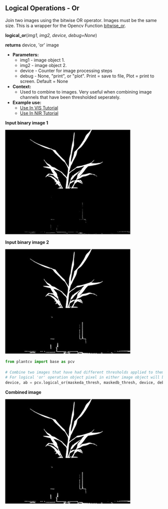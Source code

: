 ## Logical Operations - Or

Join two images using the bitwise OR operator. Images must be the same size. 
This is a wrapper for the Opencv Function [bitwise_or](http://docs.opencv.org/2.4/modules/core/doc/operations_on_arrays.html#bitwise-or).  

**logical_or**(*img1, img2, device, debug=None*)

**returns** device, 'or' image

- **Parameters:**
    - img1 - image object 1.
    - img2 - image object 2.
    - device - Counter for image processing steps
    - debug - None, "print", or "plot". Print = save to file, Plot = print to screen. Default = None
- **Context:**
    - Used to combine to images. Very useful when combining image channels that have been thresholded seperately.
- **Example use:**
    - [Use In VIS Tutorial](vis_tutorial.md)
    - [Use In NIR Tutorial](nir_tutorial.md)
    
**Input binary image 1**

![Screenshot](img/documentation_images/logical_or/image1.jpg)

**Input binary image 2**

![Screenshot](img/documentation_images/logical_or/image2.jpg)

```python
from plantcv import base as pcv

# Combine two images that have had different thresholds applied to them.
# For logical 'or' operation object pixel in either image object will be included in 'or' image.
device, ab = pcv.logical_or(maskeda_thresh, maskedb_thresh, device, debug="print")
```

**Combined image**

![Screenshot](img/documentation_images/logical_or/joined.jpg)
